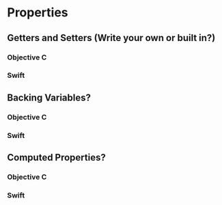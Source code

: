 # Properties

## Getters and Setters (Write your own or built in?)

### Objective C 

### Swift

## Backing Variables?

### Objective C 

### Swift

## Computed Properties?

### Objective C 

### Swift


